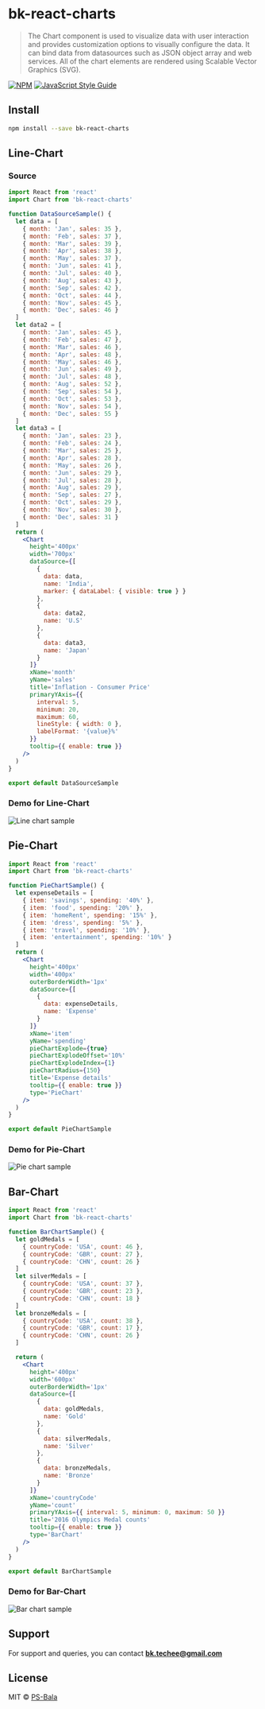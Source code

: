 # bk-react-charts

> The Chart component is used to visualize data with user interaction and provides customization options to visually configure the data. It can bind data from datasources such as JSON object array and web services. All of the chart elements are rendered using Scalable Vector Graphics (SVG).

[![NPM](https://img.shields.io/npm/v/bk-react-charts.svg)](https://www.npmjs.com/package/bk-react-charts) [![JavaScript Style Guide](https://img.shields.io/badge/code_style-standard-brightgreen.svg)](https://standardjs.com)

## Install

```bash
npm install --save bk-react-charts
```

## Line-Chart

### Source

```jsx
import React from 'react'
import Chart from 'bk-react-charts'

function DataSourceSample() {
  let data = [
    { month: 'Jan', sales: 35 },
    { month: 'Feb', sales: 37 },
    { month: 'Mar', sales: 39 },
    { month: 'Apr', sales: 38 },
    { month: 'May', sales: 37 },
    { month: 'Jun', sales: 41 },
    { month: 'Jul', sales: 40 },
    { month: 'Aug', sales: 43 },
    { month: 'Sep', sales: 42 },
    { month: 'Oct', sales: 44 },
    { month: 'Nov', sales: 45 },
    { month: 'Dec', sales: 46 }
  ]
  let data2 = [
    { month: 'Jan', sales: 45 },
    { month: 'Feb', sales: 47 },
    { month: 'Mar', sales: 46 },
    { month: 'Apr', sales: 48 },
    { month: 'May', sales: 46 },
    { month: 'Jun', sales: 49 },
    { month: 'Jul', sales: 48 },
    { month: 'Aug', sales: 52 },
    { month: 'Sep', sales: 54 },
    { month: 'Oct', sales: 53 },
    { month: 'Nov', sales: 54 },
    { month: 'Dec', sales: 55 }
  ]
  let data3 = [
    { month: 'Jan', sales: 23 },
    { month: 'Feb', sales: 24 },
    { month: 'Mar', sales: 25 },
    { month: 'Apr', sales: 28 },
    { month: 'May', sales: 26 },
    { month: 'Jun', sales: 29 },
    { month: 'Jul', sales: 28 },
    { month: 'Aug', sales: 29 },
    { month: 'Sep', sales: 27 },
    { month: 'Oct', sales: 29 },
    { month: 'Nov', sales: 30 },
    { month: 'Dec', sales: 31 }
  ]
  return (
    <Chart
      height='400px'
      width='700px'
      dataSource={[
        {
          data: data,
          name: 'India',
          marker: { dataLabel: { visible: true } }
        },
        {
          data: data2,
          name: 'U.S'
        },
        {
          data: data3,
          name: 'Japan'
        }
      ]}
      xName='month'
      yName='sales'
      title='Inflation - Consumer Price'
      primaryYAxis={{
        interval: 5,
        minimum: 20,
        maximum: 60,
        lineStyle: { width: 0 },
        labelFormat: '{value}%'
      }}
      tooltip={{ enable: true }}
    />
  )
}

export default DataSourceSample
```

### Demo for Line-Chart

![Line chart sample](https://i.ibb.co/vVMGPzc/Line-Chart.png)

## Pie-Chart

```jsx
import React from 'react'
import Chart from 'bk-react-charts'

function PieChartSample() {
  let expenseDetails = [
    { item: 'savings', spending: '40%' },
    { item: 'food', spending: '20%' },
    { item: 'homeRent', spending: '15%' },
    { item: 'dress', spending: '5%' },
    { item: 'travel', spending: '10%' },
    { item: 'entertainment', spending: '10%' }
  ]
  return (
    <Chart
      height='400px'
      width='400px'
      outerBorderWidth='1px'
      dataSource={[
        {
          data: expenseDetails,
          name: 'Expense'
        }
      ]}
      xName='item'
      yName='spending'
      pieChartExplode={true}
      pieChartExplodeOffset='10%'
      pieChartExplodeIndex={1}
      pieChartRadius={150}
      title='Expense details'
      tooltip={{ enable: true }}
      type='PieChart'
    />
  )
}

export default PieChartSample
```

### Demo for Pie-Chart

![Pie chart sample](https://i.ibb.co/CncTfnq/PieChart.png)

## Bar-Chart

```jsx
import React from 'react'
import Chart from 'bk-react-charts'

function BarChartSample() {
  let goldMedals = [
    { countryCode: 'USA', count: 46 },
    { countryCode: 'GBR', count: 27 },
    { countryCode: 'CHN', count: 26 }
  ]
  let silverMedals = [
    { countryCode: 'USA', count: 37 },
    { countryCode: 'GBR', count: 23 },
    { countryCode: 'CHN', count: 18 }
  ]
  let bronzeMedals = [
    { countryCode: 'USA', count: 38 },
    { countryCode: 'GBR', count: 17 },
    { countryCode: 'CHN', count: 26 }
  ]

  return (
    <Chart
      height='400px'
      width='600px'
      outerBorderWidth='1px'
      dataSource={[
        {
          data: goldMedals,
          name: 'Gold'
        },
        {
          data: silverMedals,
          name: 'Silver'
        },
        {
          data: bronzeMedals,
          name: 'Bronze'
        }
      ]}
      xName='countryCode'
      yName='count'
      primaryYAxis={{ interval: 5, minimum: 0, maximum: 50 }}
      title='2016 Olympics Medal counts'
      tooltip={{ enable: true }}
      type='BarChart'
    />
  )
}

export default BarChartSample
```

### Demo for Bar-Chart

![Bar chart sample](https://i.ibb.co/nL85LTy/BarChart.png)

## Support

For support and queries, you can contact **bk.techee@gmail.com**

## License

MIT © [PS-Bala](https://github.com/PS-Bala)

```

```
